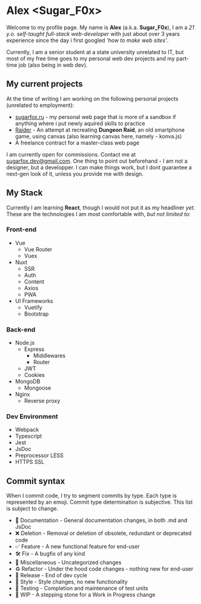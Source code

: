 # Alex <Sugar_F0x>

Welcome to my profile page. My name is **Alex** (a.k.a. **Sugar_F0x**),
I am a _21 y.o. self-taught full-stack web-developer_ with just about
over 3 years experience since the day i first googled
_'how to make web sites'_.

Currently, I am a senior student at a state university
unrelated to IT, but most of my free time goes to my personal
web dev projects and my part-time job (also being in web dev).

## My current projects

At the time of writing I am working on the following personal projects
(unrelated to employment):

* [sugarfox.ru](https://github.com/SugarF0x/sugarfox)
        - my personal web page that is more of a sandbox if anything
        where i put newly aquired skills to practice
* [Raider](https://github.com/SugarF0x/raider)
        - An attempt at recreating **Dungeon Raid**, an old smartphone game,
        using canvas (also learning canvas here, namely - konva.js)
* A freelance contract for a master-class web page

I am currently open for commissions.
Contact me at [sugarfox.dev@gmail.com](mailto:sugarfox.dev@gmail.com).
One thing to point out beforehand - I am not a designer, but a developper.
I can make things work, but I dont guarantee a next-gen look of it,
unless you provide me with design.

## My Stack

Currently I am learning **React**, though I would not put it as my headliner _yet_.
These are the technologies I am most comfortable with, _but not limited to_:

### Front-end

* Vue
    * Vue Router
    * Vuex
* Nuxt
    * SSR
    * Auth
    * Content
    * Axios
    * PWA
* UI Frameworks
    * Vuetify
    * Bootstrap
    
### Back-end

* Node.js
    * Express
        * Middlewares
        * Router
    * JWT
    * Cookies
* MongoDB
    * Mongoose
* Nginx
    * Reverse proxy

### Dev Environment

* Webpack
* Typescript
* Jest
* JsDoc
* Preprocessor LESS
* HTTPS SSL

## Commit syntax 

When I commit code, I try to segment commits by type.
Each type is represented by an emoji.
Commit type determination is subjective.
This list is subject to change.

* :blue_book: Documentation - General documentation changes, in both .md and JsDoc
* :x: Deletion - Removal or deletion of obsolete, redundant or deprecated code
* :white_check_mark: Feature - A new functional feature for end-user
* :hammer_and_wrench: Fix - A bugfix of any kind
* :corn: Miscellaneous - Uncategorized changes
* :recycle: Refactor - Under the hood code changes - nothing new for end-user
* :milky_way: Release - End of dev cycle
* :art: Style - Style changes, no new functionality
* :pill: Testing - Completion and maintenance of test units
* :construction: WIP - A stepping stone for a Work in Progress change
